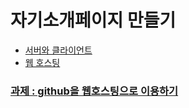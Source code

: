 # 자기소개페이지 만들기
  - [서버와 클라이언트](https://opentutorials.org/course/3084/18890)
  - [웹 호스팅](https://opentutorials.org/course/3084/18891)
  ### [과제 : github을 웹호스팅으로 이용하기](https://opentutorials.org/course/2473/16117)
